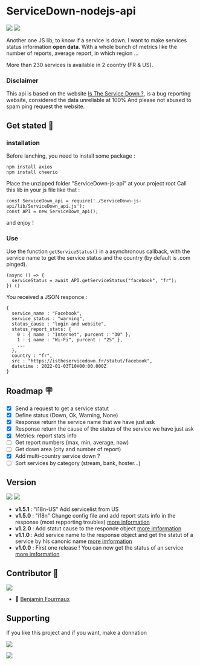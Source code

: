 # ServiceDown-nodejs-api
[![](https://badgen.net/badge/Node.JS/%3E%3D%2010.16.0/green)]()
[![](https://badgen.net/badge/Down/detector/red)]()

Another one JS lib, to know if a service is down.
I want to make services status information **open data**.
With a whole bunch of metrics like the number of reports, average report, in which region ...

More than 230 services is available in 2 coontry (FR & US).

### Disclaimer
This api is based on the website [Is The Service Down ?](https://istheservicedown.com/), is a bug reporting website, considered the data unreliable at 100%
And please not abused to spam ping request the website.

## Get stated :rocket:
### installation
Before lanching, you need to install some package :
```
npm install axios
npm install cheerio
```
Place the unzipped folder "ServiceDown-js-apî" at your project root
Call this lib in your js file like that :
```
const ServiceDown_api = require('./ServiceDown-js-api/lib/ServiceDown_api.js');
const API = new ServiceDown_api();
```
and enjoy !

### Use
Use the function ``getServiceStatus()`` in a asynchronous callback, with the service name to get the service status and the country (by default is .com pinged). 
```
(async () => {
  serviceStatus = await API.getServiceStatus("facebook", "fr");
}) ()
```
You received a JSON responce :
```
{
  service_name : "Facebook",
  service_status : "warning",
  status_cause : "login and website",
  status_report_stats: {
    0 : { name : "Internet", purcent : "30" },
    1 : { name : "Wi-Fi", purcent : "25" },
    ...
  },
  country : "fr",
  src : "https://istheservicedown.fr/statut/facebook",
  datetime : 2022-01-03T10H00:00.000Z
}
```

## Roadmap :placard:
- [x] Send a request to get a service statut
- [x] Define status (Down, Ok, Warning, None)
- [x] Response return the service name that we have just ask
- [x] Response return the cause of the status of the service we have just ask 
- [x] Metrics: report stats info
- [ ] Get report numbers (max, min, average, now)
- [ ] Get down area (city and number of report)
- [x] Add multi-country service down ?
- [ ] Sort services by category (stream, bank, hoster...)

## Version
[![](https://badgen.net/github/tag/BenjaminFourmaux/ServiceDown-js-api?cache=600)](https://github.com/BenjaminFourmaux/ServiceDown-js-api/tags) [![](https://badgen.net/github/release/BenjaminFourmaux/ServiceDown-js-api?cache=600)](https://github.com/BenjaminFourmaux/ServiceDown-js-api/releases)

- **v1.5.1** : "i18n-US" Add servicelist from US
- **v1.5.0** : "i18n" Change config file and add report stats info in the response (most repporting troubles) [more information](CHANGELOG.md#one-v150)
- **v1.2.0** : Add statut cause to the responde object [more imformation](CHANGELOG.md#one-v120)
- **v1.1.0** : Add service name to the response object and get the statut of a service by his canonic name [more imformation](CHANGELOG.md#one-v110)
- **v1.0.0** : First one release ! You can now get the status of an service [more imformation](CHANGELOG.md#one-v100)

## Contributor :busts_in_silhouette:
[![](https://badgen.net/github/contributors/BenjaminFourmaux/ServiceDown-js-api)](https://github.com/BenjaminFourmaux/ServiceDown-js-api/graphs/contributors)
- :crown: [Benjamin Fourmaux](https://github.com/BenjaminFourmaux)

## Supporting
If you like this project and if you want, make a donnation

[![](https://img.shields.io/badge/PayPal-00457C?style=for-the-badge&logo=paypal&logoColor=white)](https://streamlabs.com/techben-googlefanfr)




[![](http://ForTheBadge.com/images/badges/built-with-love.svg)]()
